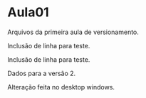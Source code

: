 ﻿# Aula01
Arquivos da primeira aula de versionamento.

Inclusão de linha para teste.


Inclusão de linha para teste.

Dados para a versão 2.

Alteração feita no desktop windows.